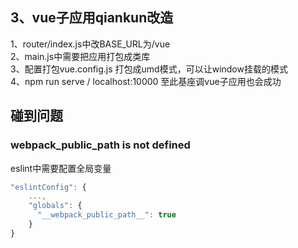 ## 3、vue子应用qiankun改造

1、router/index.js中改BASE_URL为/vue  
2、main.js中需要把应用打包成类库  
3、配置打包vue.config.js
打包成umd模式，可以让window挂载的模式   
4、npm run serve / localhost:10000
至此基座调vue子应用也会成功

## 碰到问题

### __webpack_public_path__ is not defined

eslint中需要配置全局变量  
```js
"eslintConfig": {
    ...,
    "globals": {
      "__webpack_public_path__": true
    }
}
```
